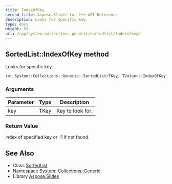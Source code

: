 ```yaml
---
title: IndexOfKey
second_title: Aspose.Slides for C++ API Reference
description: Looks for specific key.
type: docs
weight: 53
url: /cpp/system.collections.generic/sortedlist/indexofkey/
---
```

## SortedList::IndexOfKey method


Looks for specific key.

```cpp
int System::Collections::Generic::SortedList<TKey, TValue>::IndexOfKey(TKey key) const
```


### Arguments

| Parameter | Type | Description |
| --- | --- | --- |
| key | TKey | Key to look for. |

### Return Value

index of specified key or -1 if not found.

## See Also

* Class [SortedList](../)
* Namespace [System::Collections::Generic](../../)
* Library [Aspose.Slides](../../../)
